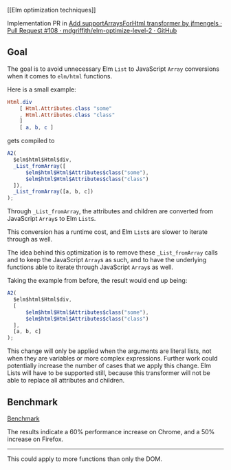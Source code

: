 [[Elm optimization techniques]]

Implementation PR in [Add supportArraysForHtml transformer by jfmengels · Pull Request #108 · mdgriffith/elm-optimize-level-2 · GitHub](https://github.com/mdgriffith/elm-optimize-level-2/pull/108)
## Goal

The goal is to avoid unnecessary Elm `List` to JavaScript `Array` conversions when it comes to `elm/html` functions.

Here is a small example:
```elm
Html.div
	[ Html.Attributes.class "some"
	, Html.Attributes.class "class"
	]
	[ a, b, c ]
```
gets compiled to
```js
A2(
  $elm$html$Html$div,
  _List_fromArray([
      $elm$html$Html$Attributes$class("some"),
      $elm$html$Html$Attributes$class("class")
  ]),
  _List_fromArray([a, b, c])
);
```
Through `_List_fromArray`, the attributes and children are converted from JavaScript `Array`s to Elm `List`s.

This conversion has a runtime cost, and Elm `List`s are slower to iterate through as well.

The idea behind this optimization is to remove these `_List_fromArray` calls and to keep the JavaScript `Array`s as such, and to have the underlying functions able to iterate through JavaScript `Array`s as well.

Taking the example from before, the result would end up being:
```js
A2(
  $elm$html$Html$div,
  [
      $elm$html$Html$Attributes$class("some"),
      $elm$html$Html$Attributes$class("class")
  ],
  [a, b, c]
);
```
This change will only be applied when the arguments are literal lists, not when they are variables or more complex expressions.
Further work could potentially increase the number of cases that we apply this change.
Elm Lists will have to be supported still, because this transformer will not be able to replace all attributes and children.

## Benchmark

[Benchmark](https://github.com/jfmengels/elm-benchmarks/blob/master/src/NativeJsArrayExploration/ArraysForHtml.elm)

The results indicate a 60% performance increase on Chrome, and a 50% increase on Firefox.

---

This could apply to more functions than only the DOM.